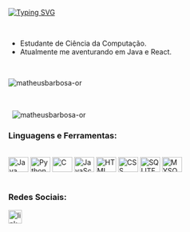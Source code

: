 <a href="https://git.io/typing-svg"><img src="https://readme-typing-svg.demolab.com?font=Fira+Code&size=35&pause=1000&color=4EF782&center=true&vCenter=true&multiline=true&repeat=false&width=1000&height=100&lines=Jo%C3%A3o+Matheus;Desenvolvedor" alt="Typing SVG" /></a>

</br>

<p>

  
 - Estudante de Ciência da Computação.
 - Atualmente me aventurando em Java e React.
</p>

</br>

<p>
  <img align="Center" src="https://github-readme-stats.vercel.app/api/top-langs?username=matheusbarbosa-or&theme=dark&show_icons=true&locale=pt-br&layout=compact"&count_private=true alt="matheusbarbosa-or" />
</p>

</br>

<p>&nbsp;
  <img align="center" src="https://github-readme-stats.vercel.app/api?username=matheusbarbosa-or&theme=dark&show_icons=true&locale=pt-br"&count_private=true alt="matheusbarbosa-or" />
</p>

<h3 align="left">Linguagens e Ferramentas:</h3>

<div style="display: inline_block"><br>
  <img align="center" alt="Java" height="30" width="40" src="https://cdn.jsdelivr.net/gh/devicons/devicon@latest/icons/java/java-original.svg" />
  <img align="center" alt="Python" height="30" width="40" src="https://cdn.jsdelivr.net/gh/devicons/devicon@latest/icons/python/python-original.svg" />
  <img align="center" alt="C" height="30" width="40" src="https://cdn.jsdelivr.net/gh/devicons/devicon@latest/icons/c/c-line.svg" />
  <img align="center" alt="JavaScript" height="30" width="40" src="https://cdn.jsdelivr.net/gh/devicons/devicon@latest/icons/javascript/javascript-original.svg" />
  <img align="center" alt="HTML" height="30" width="40" src="https://cdn.jsdelivr.net/gh/devicons/devicon@latest/icons/html5/html5-original.svg" />
  <img align="center" alt="CSS" height="30" width="40" src="https://cdn.jsdelivr.net/gh/devicons/devicon@latest/icons/css3/css3-original.svg" />
  <img align="center" alt="SQLITE" height="30" width="40" src="https://cdn.jsdelivr.net/gh/devicons/devicon@latest/icons/sqlite/sqlite-original.svg" />
  <img align="center" alt="MYSQL" height="30" width="40" src="https://cdn.jsdelivr.net/gh/devicons/devicon@latest/icons/mysql/mysql-original.svg" />
</div>

</br>

<h3 align="left">Redes Sociais:</h3>

<p align="left">
<a href=https://www.linkedin.com/in/joão-matheus-barbosa-ornelas-/ target="_blank">
  <img src="https://img.shields.io/static/v1?message=LinkedIn&logo=linkedin&label=&color=0077B5&logoColor=white&labelColor=&style=for-the-badge" height="27" alt="linkedin logo"  />
</a>
</p>




